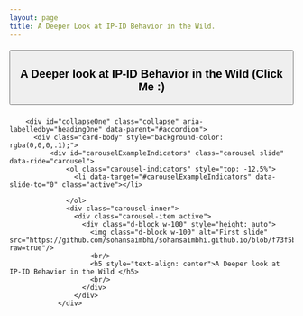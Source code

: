 ```yaml
---
layout: page
title: A Deeper Look at IP-ID Behavior in the Wild.
---
```

<div id="accordion">
      <div class="card">
        <div class="card-header" id="headingOne">
          <h5 class="mb-0">
            <button class="btn btn-link" data-toggle="collapse" data-target="#collapseOne" aria-expanded="true" aria-controls="collapseOne">
              <h2>A Deeper look at IP-ID Behavior in the Wild (Click Me :)</h2>
            </button>
          </h5>
        </div>
    
        <div id="collapseOne" class="collapse" aria-labelledby="headingOne" data-parent="#accordion">
          <div class="card-body" style="background-color: rgba(0,0,0,.1);">
              <div id="carouselExampleIndicators" class="carousel slide" data-ride="carousel">
                  <ol class="carousel-indicators" style="top: -12.5%">
                    <li data-target="#carouselExampleIndicators" data-slide-to="0" class="active"></li>
            
                  </ol>
                  <div class="carousel-inner">
                    <div class="carousel-item active">
                      <div class="d-block w-100" style="height: auto">
                        <img class="d-block w-100" alt="First slide" src="https://github.com/sohansaimbhi/sohansaimbhi.github.io/blob/f73f5ba5b5cbcf51c4d299600e1501957e6114f3/assets/img/ipid1.png?raw=true"/>
                        <br/>
                        <h5 style="text-align: center">A Deeper look at IP-ID Behavior in the Wild </h5>
                        <br/>
                      </div>
                    </div>
                </div>
                      
                    
                  
